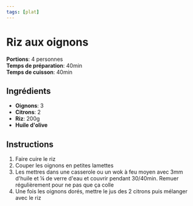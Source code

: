 ```yaml
---
tags: [plat]
---
```

# Riz aux oignons
<CenteredImage :src="$withBase('/images/recettes/riz_oignons.jpg')" alt="riz_oignons" width="500" />

**Portions**: 4 personnes<br>
**Temps de préparation**: 40min<br>
**Temps de cuisson**: 40min<br>

## Ingrédients
- **Oignons**: 3
- **Citrons**: 2
- **Riz**: 200g
- **Huile d'olive**

## Instructions
1. Faire cuire le riz
2. Couper les oignons en petites lamettes
3. Les mettres dans une casserole ou un wok à feu moyen avec 3mm d'huile et ¼ de verre d'eau et couvrir pendant 30/40min. Remuer régulièrement pour ne pas que ça colle
4. Une fois les oignons dorés, mettre le jus des 2 citrons puis mélanger avec le riz

